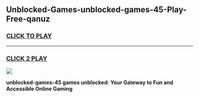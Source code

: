 
## Unblocked-Games-unblocked-games-45-Play-Free-qanuz
<h3>
<a href="https://premium76.site?title=unblocked-games-45&ref=15A">CLICK TO PLAY</a></h3>
<hr>

<h3>
<a href="https://premium76.site?title=unblocked-games-45&ref=15A">CLICK 2 PLAY</a>
  
</h3>

<a href="https://premium76.site?title=unblocked-games-45&ref=15A"><img src="https://clearcache.store/games.png"></a>


**unblocked-games-45 games unblocked: Your Gateway to Fun and Accessible Online Gaming**
